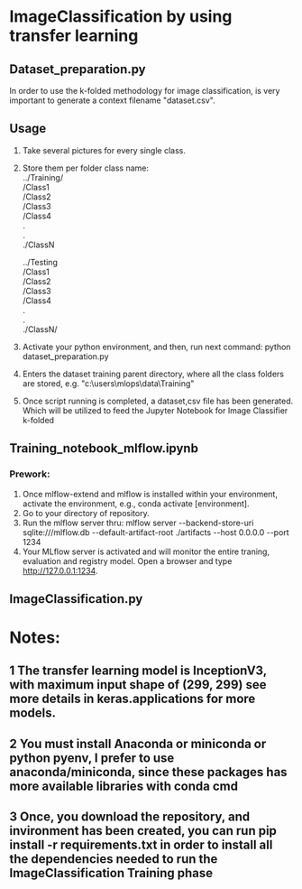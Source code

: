 # ImageClassification by using transfer learning

## Dataset_preparation.py

In order to use the k-folded methodology for image classification, is very important to generate a context filename "dataset.csv". 

## Usage

1. Take several pictures for every single class.
2. Store them per folder class name:<br/>
  ../Training/<br/>
      /Class1<br/>
      /Class2<br/>
      /Class3<br/>
      /Class4<br/>
     .<br/>
     .<br/>
     ./ClassN<br/>
    
   ../Testing<br/>
      /Class1<br/>
      /Class2<br/>
      /Class3<br/>
      /Class4<br/>
      .<br/>
      .<br/>
      ./ClassN/<br/>
3. Activate your python environment, and then, run next command: python dataset_preparation.py
4. Enters the dataset training parent directory, where all the class folders are stored, e.g. "c:\users\mlops\data\Training"
5. Once script running is completed, a dataset,csv file has been generated. Which will be utilized to feed the Jupyter Notebook for Image Classifier k-folded

## Training_notebook_mlflow.ipynb
### Prework:
1. Once mlflow-extend and mlflow is installed within your environment, activate the environment, e.g., conda activate [environment].
2. Go to your directory of repository.
3. Run the mlflow server thru: mlflow server --backend-store-uri sqlite:///mlflow.db --default-artifact-root ./artifacts --host 0.0.0.0 --port 1234
4. Your MLflow server is activated and will monitor the entire traning, evaluation and registry model. Open a browser and type http://127.0.0.1:1234.

## ImageClassification.py
# Notes:
## 1 The transfer learning model is InceptionV3, with maximum input shape of (299, 299) see more details in keras.applications for more models.
## 2 You must install Anaconda or miniconda or python pyenv, I prefer to use anaconda/miniconda, since these packages has more available libraries with conda cmd
## 3 Once, you download the repository, and invironment has been created, you can run pip install -r requirements.txt in order to install all the dependencies needed to run the ImageClassification Training phase
